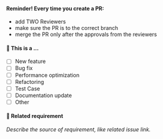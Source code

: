 #### Reminder! Every time you create a PR:

- add TWO Reviewers
- make sure the PR is to the correct branch
- merge the PR only after the approvals from the reviewers

#### 🤔 This is a ...

- [ ] New feature
- [ ] Bug fix
- [ ] Performance optimization
- [ ] Refactoring
- [ ] Test Case
- [ ] Documentation update
- [ ] Other

#### 🔗 Related requirement

_Describe the source of requirement, like related issue link._
